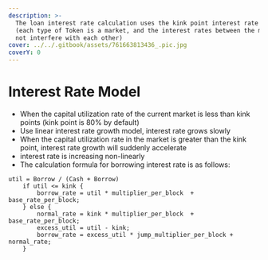 ```yaml
---
description: >-
  The loan interest rate calculation uses the kink point interest rate model
  (each type of Token is a market, and the interest rates between the markets do
  not interfere with each other)
cover: ../../.gitbook/assets/761663813436_.pic.jpg
coverY: 0
---
```


# Interest Rate Model

* When the capital utilization rate of the current market is less than kink points (kink point is 80% by default)
* Use linear interest rate growth model, interest rate grows slowly
* When the capital utilization rate in the market is greater than the kink point, interest rate growth will suddenly accelerate
* interest rate is increasing non-linearly
* The calculation formula for borrowing interest rate is as follows:

```
util = Borrow / (Cash + Borrow)
    if util <= kink {
        borrow_rate = util * multiplier_per_block  + base_rate_per_block;
    } else {
        normal_rate = kink * multiplier_per_block  + base_rate_per_block;
        excess_util = util - kink;
        borrow_rate = excess_util * jump_multiplier_per_block + normal_rate;
    }
```
